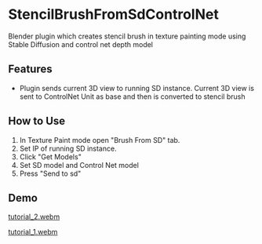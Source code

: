 # StencilBrushFromSdControlNet
Blender plugin which creates stencil brush in texture painting mode using Stable Diffusion and control net depth model

## Features
- Plugin sends current 3D view to running SD instance. Current 3D view is sent to ControlNet Unit as base and then is converted to stencil brush

## How to Use
1. In Texture Paint mode open "Brush From SD" tab.
2. Set IP of running SD instance.
3. Click "Get Models"
4. Set SD model and Control Net model
5. Press "Send to sd"

## Demo

[tutorial_2.webm](https://github.com/user-attachments/assets/23d9097c-8309-432a-b212-736308e14b68)

[tutorial_1.webm](https://github.com/user-attachments/assets/cabf03ec-2a7f-4d1c-8409-b2fb1d06b80d)
